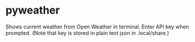 # pyweather

Shows current weather from Open Weather in terminal. Enter API key when prompted.
(Note that key is stored in plain text json in .local/share.)

